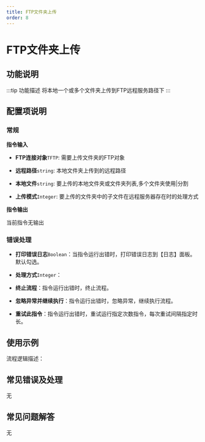 ```yaml
---
title: FTP文件夹上传
order: 8
---
```


# FTP文件夹上传

## 功能说明

:::tip 功能描述
将本地一个或多个文件夹上传到FTP远程服务路径下
:::

## 配置项说明

### 常规

**指令输入**

- **FTP连接对象**`TFTP`: 需要上传文件夹的FTP对象

- **远程路径**`string`: 本地文件夹上传到的远程路径

- **本地文件**`string`: 要上传的本地文件夹或文件夹列表,多个文件夹使用|分割

- **上传模式**`Integer`: 要上传的文件夹中的子文件在远程服务器存在时的处理方式


**指令输出**

当前指令无输出

### 错误处理

- **打印错误日志**`Boolean`：当指令运行出错时，打印错误日志到【日志】面板。默认勾选。

- **处理方式**`Integer`：

 - **终止流程**：指令运行出错时，终止流程。

 - **忽略异常并继续执行**：指令运行出错时，忽略异常，继续执行流程。

 - **重试此指令**：指令运行出错时，重试运行指定次数指令，每次重试间隔指定时长。

## 使用示例

流程逻辑描述：

## 常见错误及处理

无

## 常见问题解答

无

